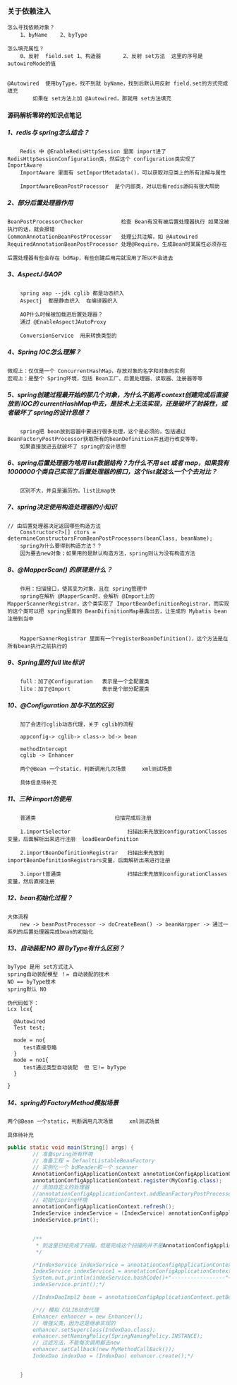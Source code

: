 ### 关于依赖注入

```
怎么寻找依赖对象？
	1、byName	2、byType

怎么填充属性？
	0、反射  field.set	1、构造器		2、反射 set方法	这里的序号是 autowireMode的值
	

@Autowired	使用byType，找不到就 byName，找到后默认用反射 field.set的方式完成填充
		如果在 set方法上加 @Autowired，那就用 set方法填充

```



#### 源码解析零碎的知识点笔记

##### 1、redis与 spring怎么结合？

```
	Redis 中 @EnableRedisHttpSession 里面 import进了 RedisHttpSessionConfiguration类，然后这个 configuration类实现了 ImportAware
	ImportAware 里面有 setImportMetadata()，可以获取对应类上的所有注解与属性
	
	ImportAwareBeanPostProcessor  是个内部类，对以后看redis源码有很大帮助
```

##### 2、部分后置处理器作用

```
BeanPostProcessorChecker  			检查 Bean有没有被后置处理器执行 如果没被执行的话，就会报错
CommonAnnotationBeanPostProcessor	处理公共注解，如 @Autowired
RequiredAnnotationBeanPostProcessor	处理@Require，生成Bean时某属性必须存在

后置处理器有些会存在 bdMap，有些创建后用完就没用了所以不会进去
```

##### 3、AspectJ与AOP

```
	spring aop --jdk cglib 都是动态织入
	Aspectj  都是静态织入  在编译器织入
	
	AOP什么时候被加载进后置处理器？
	通过 @EnableAspectJAutoProxy
	
	ConversionService  用来转换类型的
```

##### 4、Spring IOC怎么理解？

```
微观上：仅仅是一个 ConcurrentHashMap，存放对象的名字和对象的实例
宏观上：是整个 Spring环境，包括 Bean工厂、后置处理器、读取器、注册器等等
```

##### 5、spring创建过程最开始的那几个对象，为什么不能再 context创建完成后直接放到 IOC的 currentHashMap中去，是技术上无法实现，还是破坏了封装性，或者破坏了 spring的设计思想？

```
	spring把 bean放到容器中要进行很多处理，这个是必须的，包括通过 BeanFactoryPostProcessor获取所有的beanDefinition并且进行改变等等，
	如果直接放进去就破坏了 spring的设计思想
```

##### 6、spring后置处理器为啥用 list数据结构？为什么不用 set 或者 map，如果我有1000000个类自己实现了后置处理器的接口，这个list就这么一个个去对比？

```
	区别不大，并且是遍历的，list比map快
```

##### 7、spring决定使用构造处理器的小知识

```
// 由后置处理器决定返回哪些构造方法
	Constructor<?>[] ctors = determineConstructorsFromBeanPostProcessors(beanClass, beanName);
	spring为什么要得到构造方法？？  
	因为要去new对象；如果用的是默认构造方法，spring则认为没有构造方法 
```

##### 8、@MapperScan() 的原理是什么？

```
	作用：扫描接口，使其变为对象，且在 spring管理中
	spring在解析 @MapperScan时，会解析 @Import上的 MapperScannerRegistrar，这个类实现了 ImportBeanDefinitionRegistrar，而实现的这个类可以把 spring里面的 BeanDifinitionMap暴露出去，让生成的 Mybatis bean 注册到当中

	
	MapperSannerRegistrar 里面有一个registerBeanDefinition()，这个方法是在所有bean执行之前执行的
```

##### 9、Spring里的 full lite标识

```
	full：加了@Configuration 	表示是一个全配置类
	lite：加了@Import 			表示是个部分配置类
```

##### 10、@Configuration 加与不加的区别	

```
	加了会进行cglib动态代理，关于 cglib的流程
	
	appconfig-> cglib-> class-> bd-> bean 

	methodIntercept
	cglib -> Enhancer
	
	两个@Bean 一个static，判断调用几次场景     xml测试场景

	具体信息待补充
```

##### 11、三种 import的使用

```
	普通类							扫描完成后注册
	
	1.importSelector				  扫描出来先放到configurationClasses变量，后面解析出来进行注册  loadBeanDefinition
	
	2.importBeanDefinitionRegistrar	  扫描出来先放到importBeanDefinitionRegistrars变量，后面解析出来进行注册
	
	3.import普通类						扫描出来先放到configurationClasses变量，然后直接注册
```

##### 12、bean初始化过程？

```
大体流程
	new -> beanPostProcessor -> doCreateBean() -> beanWarpper -> 通过一系列的后置处理器完成bean的初始化
```

##### 13、自动装配 NO 跟 ByType有什么区别？

```
byType 是用 set方式注入
spring自动装配模型 ！= 自动装配的技术
NO == byType技术
spring默认 NO

伪代码如下：
Lcx lcx{
  
  @Autowired  
  Test test;

  mode = no{
     test直接忽略
  }
  mode = no1{
     test通过类型自动装配  但 它!= byType
  }

}
```

##### 14、spring的 FactoryMethod模拟场景

```
两个@Bean 一个static，判断调用几次场景     xml测试场景

具体待补充
```

```java
public static void main(String[] args) {
		// 准备spring所有环境
		// 准备工程 = DefaultListableBeanFactory
		// 实例化一个 bdReader和一个 scanner
		AnnotationConfigApplicationContext annotationConfigApplicationContext = new AnnotationConfigApplicationContext();
		annotationConfigApplicationContext.register(MyConfig.class);
		// 添加自定义的处理器
		//annotationConfigApplicationContext.addBeanFactoryPostProcessor(new MyBeanFactoryProcessor());
		// 初始化spring环境
		annotationConfigApplicationContext.refresh();
		IndexService indexService = (IndexService) annotationConfigApplicationContext.getBean("indexService");
		indexService.print();


		/**
		 * 到这里已经完成了扫描，但是完成这个扫描的并不是AnnotationConfigApplicationContext 里的scanner
		 */

		/*IndexService indexService = annotationConfigApplicationContext.getBean(IndexService.class);
		IndexService indexService1 = annotationConfigApplicationContext.getBean(IndexService.class);
		System.out.println(indexService.hashCode()+"-----------------"+indexService1.hashCode());
		indexService.print();*/

		//IndexDaoImpl2 bean = annotationConfigApplicationContext.getBean(IndexDaoImpl2.class);

		/*// 模拟 CGLIB动态代理
		Enhancer enhancer = new Enhancer();
		// 增强父类，因为这是继承实现的
		enhancer.setSuperclass(IndexDao.class);
		enhancer.setNamingPolicy(SpringNamingPolicy.INSTANCE);
		// 过滤方法，不能每次调用都去new
		enhancer.setCallback(new MyMethodCallBack());
		IndexDao indexDao = (IndexDao) enhancer.create();*/


	}
```

